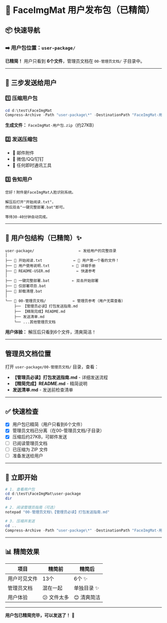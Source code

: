 # 🎁 FaceImgMat 用户发布包（已精简）

## 📦 快速导航

### ➡️ 用户包位置：`user-package/`

**已精简！** 用户只看到 **6个文件**，管理员文档在 `00-管理员文档/` 子目录中。

---

## 🚀 三步发送给用户

### 1️⃣ 压缩用户包
```powershell
cd d:\test\FaceImgMat
Compress-Archive -Path "user-package\*" -DestinationPath "FaceImgMat-用户包.zip" -Force
```

**生成文件：** `FaceImgMat-用户包.zip`（约27KB）

### 2️⃣ 发送压缩包
- 📧 邮件附件
- 💬 微信/QQ/钉钉
- 📱 任何即时通讯工具

### 3️⃣ 告知用户
```
您好！附件是FaceImgMat人脸识别系统。

解压后打开"开始阅读.txt"，
然后双击"一键完整部署.bat"即可。

等待30-40分钟自动完成。
```

---

## 📂 用户包结构（已精简）✨

```
user-package/                    ← 发给用户的完整目录
│
├── 📄 开始阅读.txt              ← 🎯 用户第一个看的文件！
├── 📄 用户使用说明.txt          ← 📖 详细手册
├── 📄 README-USER.md            ← 快速参考
│
├── 🚀 一键完整部署.bat          ← 双击开始部署
├── 🔧 仅部署项目.bat
├── 🧹 卸载清理.bat
│
└── 📂 00-管理员文档/            ← 管理员参考（用户无需查看）
    ├── 【管理员必读】打包发送指南.md
    ├── 【精简完成】README.md
    ├── 发送清单.md
    └── ...其他管理员文档
```

**用户体验：** 解压后只看到6个文件，清爽简洁！

---

##  管理员文档位置

打开 `user-package/00-管理员文档/` 目录，查看：
- **【管理员必读】打包发送指南.md** - 详细发送流程
- **【精简完成】README.md** - 精简说明
- **发送清单.md** - 发送前检查清单

---

## ✅ 快速检查

- [x] 用户包已精简（用户只看到6个文件）
- [x] 管理员文档已分离（在00-管理员文档/子目录）
- [x] 压缩后约27KB，可邮件发送
- [ ] 已阅读管理员文档
- [ ] 已压缩为 ZIP 文件
- [ ] 准备发送给用户

---

## 🎊 立即开始

```powershell
# 1. 查看用户包
cd d:\test\FaceImgMat\user-package
dir

# 2. 阅读管理员指南（可选）
notepad "00-管理员文档\【管理员必读】打包发送指南.md"

# 3. 压缩并发送
cd ..
Compress-Archive -Path "user-package\*" -DestinationPath "FaceImgMat-用户包.zip" -Force
```

---

## 📊 精简效果

| 项目 | 精简前 | 精简后 |
|------|--------|--------|
| 用户可见文件 | 13个 | 6个 ✨ |
| 管理员文档 | 混在一起 | 单独目录 ✨ |
| 用户体验 | 😕 文件太多 | 😊 清爽简洁 |

---

**用户包已精简完毕，可以发送了！** 🚀
